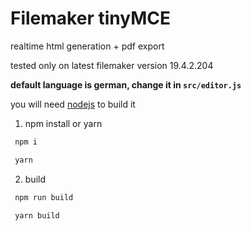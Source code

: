# Filemaker tinyMCE

realtime html generation + pdf export

tested only on latest filemaker version 19.4.2.204

**default language is german, change it in `src/editor.js`**

you will need [nodejs](https://nodejs.org/en/) to build it

1. npm install or yarn

```bash
 npm i
```

```bash
 yarn
```

2. build

```bash
 npm run build
```

```bash
 yarn build
```
